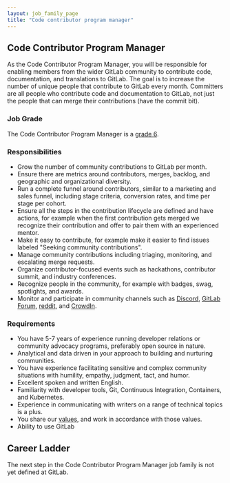 ```yaml
---
layout: job_family_page
title: "Code contributor program manager"
---
```


## Code Contributor Program Manager

As the Code Contributor Program Manager, you will be responsible for enabling members from the wider GitLab community to contribute code, documentation, and translations to GitLab. The goal is to increase the number of unique people that contribute to GitLab every month. Committers are all people who contribute code and documentation to GitLab, not just the people that can merge their contributions (have the commit bit).

### Job Grade

The Code Contributor Program Manager is a [grade 6](/handbook/total-rewards/compensation/compensation-calculator/#gitlab-job-grades).

### Responsibilities

* Grow the number of community contributions to GitLab per month.
* Ensure there are metrics around contributors, merges, backlog, and geographic and organizational diversity.
* Run a complete funnel around contributors, similar to a marketing and sales funnel, including stage criteria, conversion rates, and time per stage per cohort.
* Ensure all the steps in the contribution lifecycle are defined and have actions, for example when the first contribution gets merged we recognize their contribution and offer to pair them with an experienced mentor.
* Make it easy to contribute, for example make it easier to find issues labeled "Seeking community contributions".
* Manage community contributions including triaging, monitoring, and escalating merge requests.
* Organize contributor-focused events such as hackathons, contributor summit, and industry conferences.
* Recognize people in the community, for example with badges, swag, spotlights, and awards.
* Monitor and participate in community channels such as [Discord](https://discord.gg/gitlab), [GitLab Forum](https://forum.gitlab.com/),  [reddit](https://www.reddit.com/r/gitlab/), and [CrowdIn](https://crowdin.com/project/gitlab-ee/discussions).

### Requirements

* You have 5-7 years of experience running developer relations or community advocacy programs, preferably open source in nature.
* Analytical and data driven in your approach to building and nurturing communities.
* You have experience facilitating sensitive and complex community situations with humility, empathy, judgment, tact, and humor.
* Excellent spoken and written English.
* Familiarity with developer tools, Git, Continuous Integration, Containers, and Kubernetes.
* Experience in communicating with writers on a range of technical topics is a plus.
* You share our [values](/handbook/values/), and work in accordance with those values.
* Ability to use GitLab

## Career Ladder

The next step in the Code Contributor Program Manager job family is not yet defined at GitLab. 
